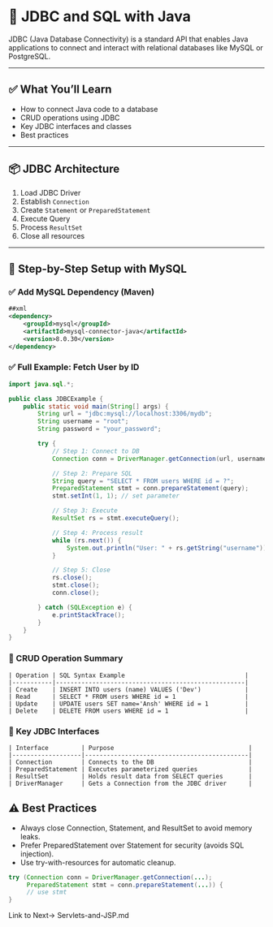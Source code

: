 # 🔌 JDBC and SQL with Java

JDBC (Java Database Connectivity) is a standard API that enables Java applications to connect and interact with relational databases like MySQL or PostgreSQL.

---

## ✅ What You’ll Learn

- How to connect Java code to a database
- CRUD operations using JDBC
- Key JDBC interfaces and classes
- Best practices

---

## 📦 JDBC Architecture

1. Load JDBC Driver
2. Establish `Connection`
3. Create `Statement` or `PreparedStatement`
4. Execute Query
5. Process `ResultSet`
6. Close all resources

---

## 🔧 Step-by-Step Setup with MySQL

### ✅ Add MySQL Dependency (Maven)
```xml
##xml
<dependency>
    <groupId>mysql</groupId>
    <artifactId>mysql-connector-java</artifactId>
    <version>8.0.30</version>
</dependency>
```
### ✅ Full Example: Fetch User by ID
```java
import java.sql.*;

public class JDBCExample {
    public static void main(String[] args) {
        String url = "jdbc:mysql://localhost:3306/mydb";
        String username = "root";
        String password = "your_password";

        try {
            // Step 1: Connect to DB
            Connection conn = DriverManager.getConnection(url, username, password);

            // Step 2: Prepare SQL
            String query = "SELECT * FROM users WHERE id = ?";
            PreparedStatement stmt = conn.prepareStatement(query);
            stmt.setInt(1, 1); // set parameter

            // Step 3: Execute
            ResultSet rs = stmt.executeQuery();

            // Step 4: Process result
            while (rs.next()) {
                System.out.println("User: " + rs.getString("username"));
            }

            // Step 5: Close
            rs.close();
            stmt.close();
            conn.close();

        } catch (SQLException e) {
            e.printStackTrace();
        }
    }
}
```
### 🧾 CRUD Operation Summary

```text
| Operation | SQL Syntax Example                                 |
|-----------|----------------------------------------------------|
| Create    | INSERT INTO users (name) VALUES ('Dev')            |
| Read      | SELECT * FROM users WHERE id = 1                   |
| Update    | UPDATE users SET name='Ansh' WHERE id = 1          |
| Delete    | DELETE FROM users WHERE id = 1                     |
```
### 🔑 Key JDBC Interfaces
```text
| Interface         | Purpose                                     |
|-------------------|---------------------------------------------|
| Connection        | Connects to the DB                          |
| PreparedStatement | Executes parameterized queries              |
| ResultSet         | Holds result data from SELECT queries       |
| DriverManager     | Gets a Connection from the JDBC driver      |

```

## ⚠️ Best Practices
-	Always close Connection, Statement, and ResultSet to avoid memory leaks.
-	Prefer PreparedStatement over Statement for security (avoids SQL injection).
-	Use try-with-resources for automatic cleanup.
```java
try (Connection conn = DriverManager.getConnection(...);
     PreparedStatement stmt = conn.prepareStatement(...)) {
     // use stmt
}
```
Link to Next-> Servlets-and-JSP.md
